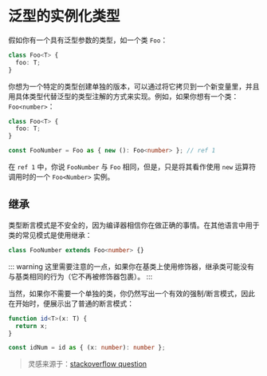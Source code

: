 # 泛型的实例化类型

假如你有一个具有泛型参数的类型，如一个类 `Foo`：

```ts
class Foo<T> {
  foo: T;
}
```

你想为一个特定的类型创建单独的版本，可以通过将它拷贝到一个新变量里，并且用具体类型代替泛型的类型注解的方式来实现。例如，如果你想有一个类：`Foo<number>`：

```ts
class Foo<T> {
  foo: T;
}

const FooNumber = Foo as { new (): Foo<number> }; // ref 1
```

在 `ref 1` 中，你说 `FooNumber` 与 `Foo` 相同，但是，只是将其看作使用 `new` 运算符调用时的一个 `Foo<Number>` 实例。

## 继承

类型断言模式是不安全的，因为编译器相信你在做正确的事情。在其他语言中用于类的常见模式是使用继承：

```ts
class FooNumber extends Foo<number> {}
```

::: warning
这里需要注意的一点，如果你在基类上使用修饰器，继承类可能没有与基类相同的行为（它不再被修饰器包裹）。
:::

当然，如果你不需要一个单独的类，你仍然写出一个有效的强制/断言模式，因此在开始时，便展示出了普通的断言模式：

```ts
function id<T>(x: T) {
  return x;
}

const idNum = id as { (x: number): number };
```

> 灵感来源于：[stackoverflow question](https://stackoverflow.com/questions/34859911/instantiated-polymorphic-function-as-argument-in-typescript/34864705#34864705)
